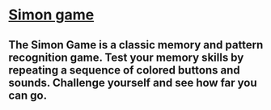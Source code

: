 # [Simon game](https://vikasbisariya-dev.github.io/Simon-game/)
## The Simon Game is a classic memory and pattern recognition game. Test your memory skills by repeating a sequence of colored buttons and sounds. Challenge yourself and see how far you can go.
